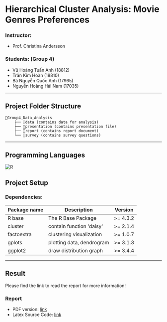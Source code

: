 # Hierarchical Cluster Analysis: Movie Genres Preferences

### Instructor: 
- Prof. Christina Andersson

### Students: (Group 4)
- Vũ Hoàng Tuấn Anh (18812) 
- Trần Kim Hoàn (18810)
- Bá Nguyễn Quốc Anh (17965) 
- Nguyễn Hoàng Hải Nam (17035)

---------------------
## Project Folder Structure

```
📁Group4_Data_Analysis
    ├── 📁data (contains data for analysis)
    ├── 📁presentation (contains presentation file)
    ├── 📁report (contains report document)
    └── 📁survey (contains survey questions)

```
---------------------


## Programming Languages
 ![R][R.R] 

## Project Setup

### Dependencies:

| Package name      | Description                       | Version       |
| -----------       | -----------                       | -----         |
| R base            | The R Base Package                | >= 4.3.2      |
| cluster           | contain function 'daisy'          | >= 2.1.4      |
| factoextra        | clustering visualization          | >= 1.0.7      |
| gplots            | plotting data, dendrogram         | >= 3.1.3      |
| ggplot2           | draw distribution graph           | >= 3.4.4      |


--------------------

## Result

Please find the link to read the report for more information!
### Report
- PDF version: [link](report/pdf/Group4_Hierarchical_Clustering_Analysis.pdf)
- Latex Source Code: [link](report/latex/)


[R.R]: https://img.shields.io/badge/R-276DC3?style=for-the-badge&logo=r&logoColor=white